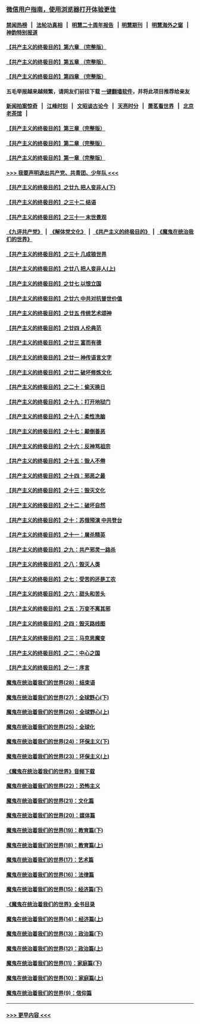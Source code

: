 ### [微信用户指南，使用浏览器打开体验更佳](https://github.com/gfw-breaker/banned-news1/blob/master/indexes/wechat-guide.md?t=0)
#### [禁闻热榜](热点新闻.md?t=0)  &nbsp;&nbsp;|&nbsp;&nbsp; [法轮功真相](https://github.com/gfw-breaker/truth/blob/master/README.md?t=0) &nbsp;&nbsp;|&nbsp;&nbsp; [明慧二十周年报告](https://github.com/gfw-breaker/mh-reports/blob/master/README.md?t=0) &nbsp;&nbsp;|&nbsp;&nbsp;[明慧期刊](https://github.com/gfw-breaker/mh-qikan) &nbsp;&nbsp;|&nbsp;&nbsp; [明慧海外之窗](https://github.com/gfw-breaker/mh-news/blob/master/README.md?t=0) &nbsp;&nbsp;|&nbsp;&nbsp; [神韵特别报道](https://github.com/gfw-breaker/mh-news/blob/master/shenyun.md?t=0)
#### [【共产主义的终极目的】第六章 （完整版）](../pages/nsc422/n11428913.md?t=02031455) 
#### [【共产主义的终极目的】第五章 （完整版）](../pages/nsc422/n11428912.md?t=02031455) 
#### [【共产主义的终极目的】第四章 （完整版）](../pages/nsc422/n11428907.md?t=02031455) 
#### 五毛举报越来越频繁，请网友们前往下载 [一键翻墙软件](https://github.com/gfw-breaker/ssr-accounts)，并将此项目推荐给亲友
#### [新闻拍案惊奇](https://github.com/gfw-breaker/banned-news1/blob/master/pages/link4.md) &nbsp;&nbsp;|&nbsp;&nbsp; [江峰时刻](https://github.com/gfw-breaker/banned-news1/blob/master/pages/link4.md) &nbsp;&nbsp;|&nbsp;&nbsp; [文昭谈古论今](https://github.com/gfw-breaker/banned-news1/blob/master/pages/link4.md) &nbsp;&nbsp;|&nbsp;&nbsp; [天亮时分](https://github.com/gfw-breaker/banned-news1/blob/master/pages/link4.md) &nbsp;&nbsp;|&nbsp;&nbsp; [萧茗看世界](https://github.com/gfw-breaker/banned-news1/blob/master/pages/link4.md) &nbsp;&nbsp;|&nbsp;&nbsp; [北京老茶馆](https://github.com/gfw-breaker/banned-news1/blob/master/pages/link4.md) &nbsp;&nbsp;|&nbsp;&nbsp; 
#### [【共产主义的终极目的】第三章（完整版）](../pages/nsc422/n11428848.md?t=02031455) 
#### [【共产主义的终极目的】第二章（完整版）](../pages/nsc422/n11428831.md?t=02031455) 
#### [【共产主义的终极目的】第一章（完整版）](../pages/nsc422/n11417651.md?t=02031455) 
#### [>>> 我要声明退出共产党、共青团、少年队 <<<](https://github.com/begood0513/goodnews/blob/master/quit/letter.md) 
#### [【共产主义的终极目的】之廿九 把人变非人(下)](../pages/nsc422/n11344140.md?t=02031455) 
#### [【共产主义的终极目的】之三十二 结语](../pages/nsc422/n11360535.md?t=02031455) 
#### [【共产主义的终极目的】之三十一 末世景观](../pages/nsc422/n11351129.md?t=02031455) 
#### [《九评共产党》](https://github.com/begood0513/9ping.md/blob/master/README.md) &nbsp;|&nbsp; [《解体党文化》](../../../../jtdwh.md/blob/master/README.md)  &nbsp;|&nbsp; [《共产主义的终极目的》](../../../../gczydzjmd.md/blob/master/README.md) &nbsp;|&nbsp; [《魔鬼在统治我们的世界》](../../../../mgztzwmdsj.md/blob/master/README.md) 
#### [【共产主义的终极目的】之三十 几成狼世界](../pages/nsc422/n11348280.md?t=02031455) 
#### [【共产主义的终极目的】之廿八 把人变非人(上)](../pages/nsc422/n11340492.md?t=02031455) 
#### [【共产主义的终极目的】之廿七 以恨立国](../pages/nsc422/n11336944.md?t=02031455) 
#### [【共产主义的终极目的】之廿六 中共对抗普世价值](../pages/nsc422/n11324785.md?t=02031455) 
#### [【共产主义的终极目的】之廿五 传统艺术颂神](../pages/nsc422/n11296396.md?t=02031455) 
#### [【共产主义的终极目的】之廿四 人伦典范](../pages/nsc422/n11296397.md?t=02031455) 
#### [【共产主义的终极目的】之廿三 富而有德](../pages/nsc422/n11283598.md?t=02031455) 
#### [【共产主义的终极目的】之廿一 神传语言文字](../pages/nsc422/n11263265.md?t=02031455) 
#### [【共产主义的终极目的】之廿二 破坏修炼文化](../pages/nsc422/n11245728.md?t=02031455) 
#### [【共产主义的终极目的】之二十：偷天换日](../pages/nsc422/n11238846.md?t=02031455) 
#### [【共产主义的终极目的】之十九：打开地狱门](../pages/nsc422/n11206376.md?t=02031455) 
#### [【共产主义的终极目的】之十八：柔性洗脑](../pages/nsc422/n11199994.md?t=02031455) 
#### [【共产主义的终极目的】之十七：颠倒善恶](../pages/nsc422/n11179782.md?t=02031455) 
#### [【共产主义的终极目的】之十六：反神骂祖宗](../pages/nsc422/n11166798.md?t=02031455) 
#### [【共产主义的终极目的】之十五：毁人不倦](../pages/nsc422/n11166792.md?t=02031455) 
#### [【共产主义的终极目的】之十四：邪恶之最](../pages/nsc422/n11150249.md?t=02031455) 
#### [【共产主义的终极目的】之十三：毁灭文化](../pages/nsc422/n11135227.md?t=02031455) 
#### [【共产主义的终极目的】之十二：破坏自然](../pages/nsc422/n11135214.md?t=02031455) 
#### [【共产主义的终极目的】之十：苏俄预演 中共登台](../pages/nsc422/n11118424.md?t=02031455) 
#### [【共产主义的终极目的】之十一：屠杀精英](../pages/nsc422/n11118442.md?t=02031455) 
#### [【共产主义的终极目的】之九：共产邪灵一路杀](../pages/nsc422/n11114139.md?t=02031455) 
#### [【共产主义的终极目的】之八：毁灭人类](../pages/nsc422/n11108503.md?t=02031455) 
#### [【共产主义的终极目的】之七：受苦的还是工农](../pages/nsc422/n11101809.md?t=02031455) 
#### [【共产主义的终极目的】之六：甜头和苦头](../pages/nsc422/n11096971.md?t=02031455) 
#### [【共产主义的终极目的】之五：万变不离其邪](../pages/nsc422/n11091285.md?t=02031455) 
#### [【共产主义的终极目的】之四：毁灭路线图](../pages/nsc422/n11086284.md?t=02031455) 
#### [【共产主义的终极目的】之三：马克思魔变](../pages/nsc422/n11061941.md?t=02031455) 
#### [【共产主义的终极目的】之二：中心之国](../pages/nsc422/n11047728.md?t=02031455) 
#### [【共产主义的终极目的】之一：序言](../pages/nsc422/n11086077.md?t=02031455) 
#### [魔鬼在统治着我们的世界(28)：结束语](../pages/nsc422/n10936246.md?t=02031455) 
#### [魔鬼在统治着我们的世界(27)：全球野心(下)](../pages/nsc422/n10928319.md?t=02031455) 
#### [魔鬼在统治着我们的世界(26)：全球野心(上)](../pages/nsc422/n10900318.md?t=02031455) 
#### [魔鬼在统治着我们的世界(25)：全球化](../pages/nsc422/n10788205.md?t=02031455) 
#### [魔鬼在统治着我们的世界(24)：环保主义(下)](../pages/nsc422/n10695307.md?t=02031455) 
#### [魔鬼在统治着我们的世界(23)：环保主义(上)](../pages/nsc422/n10688613.md?t=02031455) 
#### [《魔鬼在统治着我们的世界》音频下载](../pages/nsc422/n10635553.md?t=02031455) 
#### [魔鬼在统治着我们的世界(22)：恐怖主义](../pages/nsc422/n10614727.md?t=02031455) 
#### [魔鬼在统治着我们的世界(21)：文化篇](../pages/nsc422/n10597706.md?t=02031455) 
#### [魔鬼在统治着我们的世界(20)：媒体篇](../pages/nsc422/n10586579.md?t=02031455) 
#### [魔鬼在统治着我们的世界(19)：教育篇(下)](../pages/nsc422/n10564808.md?t=02031455) 
#### [魔鬼在统治着我们的世界(18)：教育篇(上)](../pages/nsc422/n10526970.md?t=02031455) 
#### [魔鬼在统治着我们的世界(17)：艺术篇](../pages/nsc422/n10499093.md?t=02031455) 
#### [魔鬼在统治着我们的世界(16)：法律篇](../pages/nsc422/n10485969.md?t=02031455) 
#### [魔鬼在统治着我们的世界(15)：经济篇(下)](../pages/nsc422/n10469975.md?t=02031455) 
#### [《魔鬼在统治着我们的世界》全书目录](../pages/nsc422/n10464261.md?t=02031455) 
#### [魔鬼在统治着我们的世界(14)：经济篇(上)](../pages/nsc422/n10457370.md?t=02031455) 
#### [魔鬼在统治着我们的世界(13)：政治篇(下)](../pages/nsc422/n10448270.md?t=02031455) 
#### [魔鬼在统治着我们的世界(12)：政治篇(上)](../pages/nsc422/n10444576.md?t=02031455) 
#### [魔鬼在统治着我们的世界(11)：家庭篇(下)](../pages/nsc422/n10440961.md?t=02031455) 
#### [魔鬼在统治着我们的世界(10)：家庭篇(上)](../pages/nsc422/n10435448.md?t=02031455) 
#### [魔鬼在统治着我们的世界(9)：信仰篇](../pages/nsc422/n10432159.md?t=02031455) 

----
#### [ >>> 更早内容 <<< ](../indexes/nsc422-earlier.md)
